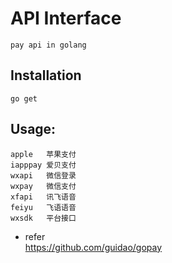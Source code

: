 # API Interface

    pay api in golang

## Installation

```
go get
```

## Usage:

```
apple   苹果支付
iapppay 爱贝支付
wxapi   微信登录
wxpay   微信支付
xfapi   讯飞语音
feiyu   飞语语音
wxsdk   平台接口
```

* refer</br>
    https://github.com/guidao/gopay
